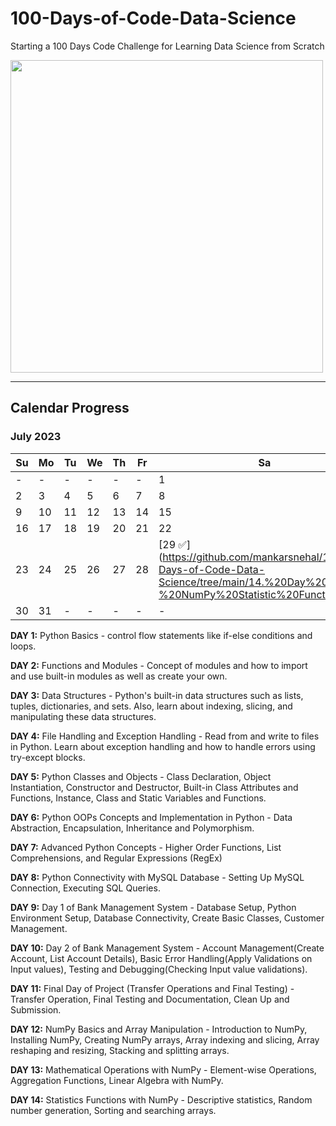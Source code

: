 # 100-Days-of-Code-Data-Science
Starting a 100 Days Code Challenge for Learning Data Science from Scratch

<img src ="https://github.com/mankarsnehal/100-Days-of-Code-Data-Science/blob/main/data_science.jpg" height = "500">


---

## Calendar Progress

### July 2023

| Su | Mo | Tu | We | Th | Fr | Sa |
| - | - | - | - | - | - | - |
| - | - | - | - | - | - | 1 |
| 2 | 3 | 4 | 5 | 6 | 7 | 8 |
| 9 | 10 | 11 | 12 | 13 | 14 | 15 |
| 16 | 17 | 18 | 19 | 20 | 21 | 22 |
| 23 | 24 | 25 | 26 | 27 | 28 | [29 ✅] (https://github.com/mankarsnehal/100-Days-of-Code-Data-Science/tree/main/14.%20Day%2014%20-%20NumPy%20Statistic%20Functions) |
| 30 | 31 | - | - | - | - | - |






**DAY 1:** Python Basics - control flow statements like if-else conditions and loops.

**DAY 2:** Functions and Modules - Concept of modules and how to import and use built-in modules as well as create your own.

**DAY 3:** Data Structures - Python's built-in data structures such as lists, tuples, dictionaries, and sets. Also, learn about indexing, slicing, and manipulating these data structures.

**DAY 4:** File Handling and Exception Handling - Read from and write to files in Python. Learn about exception handling and how to handle errors using try-except blocks.

**DAY 5:** Python Classes and Objects - Class Declaration, Object Instantiation, Constructor and Destructor, Built-in Class Attributes and Functions, Instance, Class and Static Variables and Functions.

**DAY 6:** Python OOPs Concepts and Implementation in Python - Data Abstraction, Encapsulation, Inheritance and Polymorphism.

**DAY 7:** Advanced Python Concepts - Higher Order Functions, List Comprehensions, and Regular Expressions (RegEx)

**DAY 8:** Python Connectivity with MySQL Database - Setting Up MySQL Connection, Executing SQL Queries.

**DAY 9:** Day 1 of Bank Management System - Database Setup, Python Environment Setup, Database Connectivity, Create Basic Classes, Customer Management.

**DAY 10:** Day 2 of Bank Management System - Account Management(Create Account, List Account Details), Basic Error Handling(Apply Validations on Input values), Testing and Debugging(Checking Input value validations).

**DAY 11:** Final Day of Project (Transfer Operations and Final Testing) - Transfer Operation, Final Testing and Documentation, Clean Up and Submission.

**DAY 12:** NumPy Basics and Array Manipulation - Introduction to NumPy, Installing NumPy, Creating NumPy arrays, Array indexing and slicing, Array reshaping and resizing, Stacking and splitting arrays.

**DAY 13:** Mathematical Operations with NumPy - Element-wise Operations, Aggregation Functions, Linear Algebra with NumPy.

**DAY 14:** Statistics Functions with NumPy - Descriptive statistics, Random number generation, Sorting and searching arrays.


